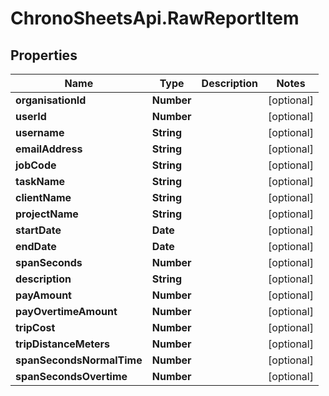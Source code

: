 # ChronoSheetsApi.RawReportItem

## Properties

Name | Type | Description | Notes
------------ | ------------- | ------------- | -------------
**organisationId** | **Number** |  | [optional] 
**userId** | **Number** |  | [optional] 
**username** | **String** |  | [optional] 
**emailAddress** | **String** |  | [optional] 
**jobCode** | **String** |  | [optional] 
**taskName** | **String** |  | [optional] 
**clientName** | **String** |  | [optional] 
**projectName** | **String** |  | [optional] 
**startDate** | **Date** |  | [optional] 
**endDate** | **Date** |  | [optional] 
**spanSeconds** | **Number** |  | [optional] 
**description** | **String** |  | [optional] 
**payAmount** | **Number** |  | [optional] 
**payOvertimeAmount** | **Number** |  | [optional] 
**tripCost** | **Number** |  | [optional] 
**tripDistanceMeters** | **Number** |  | [optional] 
**spanSecondsNormalTime** | **Number** |  | [optional] 
**spanSecondsOvertime** | **Number** |  | [optional] 


